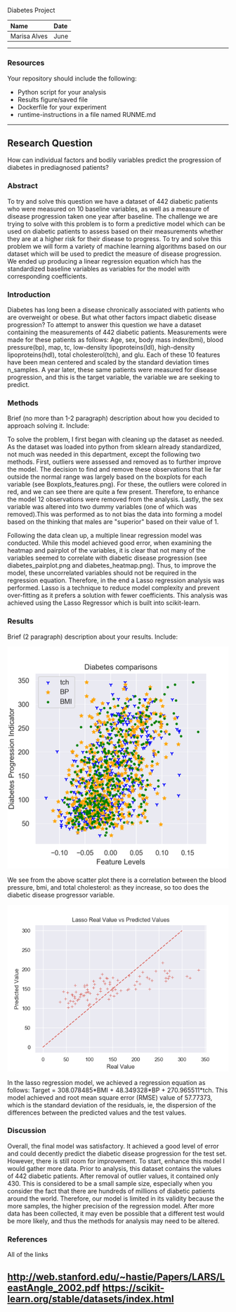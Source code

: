 Diabetes Project

| Name | Date |
|:-------|:---------------|
|Marisa Alves | June |

-----

### Resources
Your repository should include the following:

- Python script for your analysis
- Results figure/saved file
- Dockerfile for your experiment
- runtime-instructions in a file named RUNME.md

-----

## Research Question

How can individual factors and bodily variables predict the progression of diabetes in prediagnosed patients?

### Abstract

<p> To try and solve this question we have a dataset of 442 diabetic patients who were measured on 10 baseline variables, as well as a measure of disease progression taken one year after baseline.
The challenge we are trying to solve with this problem is to form a predictive model which can be used on diabetic patients to assess based on their measurements whether they are at a higher risk for their disease to progress.
To try and solve this problem we will form a variety of machine learning algorithms based on our dataset which will be used to predict the measure of disease progression. We ended up producing a linear regression equation which has the standardized baseline variables as variables for the model with corresponding coefficients. <p>

### Introduction

<p> Diabetes has long been a disease chronically associated with patients who are overweight or obese. But what other factors impact diabetic disease progression? To attempt to answer this question we have a dataset containing the measurements of 442 diabetic patients. Measurements were made for these patients as follows: Age, sex, body mass index(bmi), blood pressure(bp), map, tc, low-density lipoproteins(ldl), high-density lipoproteins(hdl), total cholesterol(tch), and glu. Each of these 10 features have been mean centered and scaled by the standard deviation times n_samples. A year later, these same patients were measured for disease progression, and this is the target variable, the variable we are seeking to predict. <p>


### Methods

Brief (no more than 1-2 paragraph) description about how you decided to approach solving it. Include:

<p> To solve the problem, I first began with cleaning up the dataset as needed. As the dataset was loaded into python from sklearn already standardized, not much was needed in this department, except the following two methods. First, outliers were assessed and removed as to further improve the model. The decision to find and remove these observations that lie far outside the normal range was largely based on the boxplots for each variable (see Boxplots_features.png). For these, the outliers were colored in red, and we can see there are quite a few present. Therefore, to enhance the model 12 observations were removed from the analysis. Lastly, the sex variable was altered into two dummy variables (one of which was removed).This was performed as to not bias the data into forming a model based on the thinking that males are "superior" based on their value of 1. <p>
<p> Following the data clean up, a multiple linear regression model was conducted. While this model achieved good error, when examining the heatmap and pairplot of the variables, it is clear that not many of the variables seemed to correlate with diabetic disease progression (see diabetes_pairplot.png and diabetes_heatmap.png). Thus, to improve the model, these uncorrelated variables should not be required in the regression equation. Therefore, in the end a Lasso regression analysis was performed. Lasso is a technique to reduce model complexity and prevent over-fitting as it prefers a solution with fewer coefficients. This analysis was achieved using the Lasso Regressor which is built into scikit-learn. <p>

### Results

Brief (2 paragraph) description about your results. Include:

![alternativetext](Python_Scripts/plots/diabetesProgression_to_tch_BP_BMI.png)

We see from the above scatter plot there is a correlation between the blood pressure, bmi, and total cholesterol: as they increase, so too does the diabetic disease progressor variable.

![alternativetext](Python_Scripts/plots/Lasso_Predicted.png)

<p> In the lasso regression model, we achieved a regression equation as follows: Target = 308.078485*BMI + 48.349328*BP + 270.965511*tch. This model achieved and root mean square error (RMSE) value of 57.77373, which is the standard deviation of the residuals, ie, the dispersion of the differences between the predicted values and the test values. <p>


### Discussion

<p> Overall, the final model was satisfactory. It achieved a good level of error and could decently predict the diabetic disease progression for the test set. However, there is still room for improvement. To start, enhance this model I would gather more data. Prior to analysis, this dataset contains the values of 442 diabetic patients. After removal of outlier values, it contained only 430. This is considered to be a small sample size, especially when you consider the fact that there are hundreds of millions of diabetic patients around the world. Therefore, our model is limited in its validity because the more samples, the higher precision of the regression model. After more data has been collected, it may even be possible that a different test would be more likely, and thus the methods for analysis may need to be altered. <p>

### References

All of the links

http://web.stanford.edu/~hastie/Papers/LARS/LeastAngle_2002.pdf
https://scikit-learn.org/stable/datasets/index.html
-------
